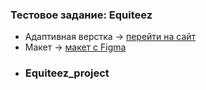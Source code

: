 ### Тестовое задание: Equiteez

- Адаптивная верстка -> [перейти на сайт](https://shiverskikh.github.io/Equiteez_project/)
- Макет -> [макет c Figma](https://www.figma.com/file/Brum3i5Y7xHYcAdwXDxsgj/Test-HTML-Layout?type=design&node-id=3016-534&mode=design&t=W19ri7c1cF3qnEZH-0)
- ### Equiteez_project
